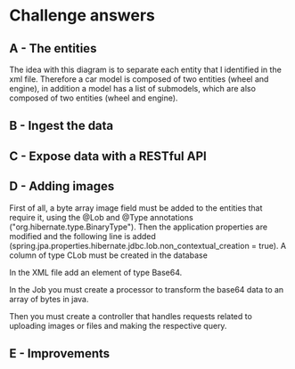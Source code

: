 # Challenge answers

## A - The entities
The idea with this diagram is to separate each entity that I identified in the xml file. Therefore a car model is composed of two entities (wheel and engine), in addition a model has a list of submodels, which are also composed of two entities (wheel and engine).
## B - Ingest the data

## C - Expose data with a RESTful API

## D - Adding images
First of all, a byte array image field must be added to the entities that require it, using the @Lob and @Type annotations ("org.hibernate.type.BinaryType"). Then the application properties are modified and the following line is added (spring.jpa.properties.hibernate.jdbc.lob.non_contextual_creation = true). A column of type CLob must be created in the database

In the XML file add an element of type Base64.

In the Job you must create a processor to transform the base64 data to an array of bytes in java.

Then you must create a controller that handles requests related to uploading images or files and making the respective query.
## E - Improvements